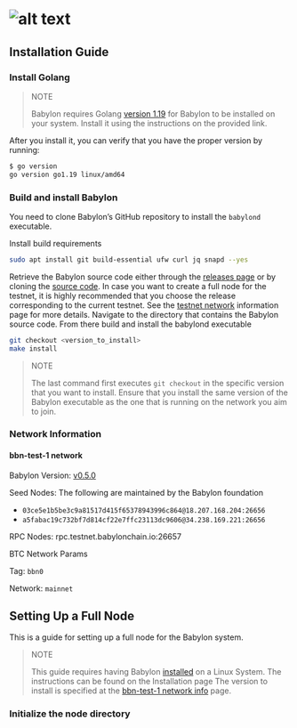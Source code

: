 # ![alt text](https://raw.githubusercontent.com/ksalab/nodes/main/logo/babylon.webp "BABYLON")

## Installation Guide

### Install Golang

> NOTE
> 
> Babylon requires Golang [version 1.19](https://go.dev/doc/install) for Babylon to be installed on your system. Install it using the instructions on the provided link.

After you install it, you can verify that you have the proper version by running:

```bash
$ go version
go version go1.19 linux/amd64
```

### Build and install Babylon

You need to clone Babylon’s GitHub repository to install the `babylond` executable.

Install build requirements

```bash
sudo apt install git build-essential ufw curl jq snapd --yes
```

Retrieve the Babylon source code either through the [releases page](https://github.com/babylonchain/babylon/releases) or by cloning the [source code](https://github.com/babylonchain/babylon). In case you want to create a full node for the testnet, it is highly recommended that you choose the release corresponding to the current testnet. See the [testnet network](https://docs.babylonchain.io/docs/testnet/network-information) information page for more details.
Navigate to the directory that contains the Babylon source code. From there build and install the babylond executable

```bash
git checkout <version_to_install>
make install
```

> NOTE
>
> The last command first executes `git checkout` in the specific version that you want to install. Ensure that you install the same version of the Babylon executable as the one that is running on the network you aim to join.

### Network Information

#### bbn-test-1 network

Babylon Version: [v0.5.0](https://github.com/babylonchain/babylon/tree/v0.5.0)

Seed Nodes: The following are maintained by the Babylon foundation

- `03ce5e1b5be3c9a81517d415f65378943996c864@18.207.168.204:26656`
- `a5fabac19c732bf7d814cf22e7ffc23113dc9606@34.238.169.221:26656`

RPC Nodes: rpc.testnet.babylonchain.io:26657

BTC Network Params

Tag: `bbn0`

Network: `mainnet`

## Setting Up a Full Node

This is a guide for setting up a full node for the Babylon system.

> NOTE
> 
> This guide requires having Babylon [installed](https://github.com/ksalab/nodes-manual/new/main/node#build-and-install-babylon) on a Linux System. The instructions can be found on the Installation page The version to install is specified at the [bbn-test-1 network info](https://github.com/ksalab/nodes-manual/new/main/node#network-information) page.

### Initialize the node directory

